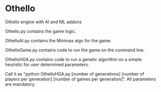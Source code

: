 # Othello
Othello engine with AI and ML addons

Othello.py contains the game logic.

OthelloAI.py contains the Minimax algo for the game.

OthelloGame.py contains code to run the game on the command line.

OthelloHGA.py contains code to run a genetic algorithm on a simple heuristic for user determined parameters.

Call it as "python OthelloHGA.py [number of generations] [number of players per generation] [number of games per generation]". All parameters are mandatory.
